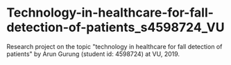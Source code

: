 # Technology-in-healthcare-for-fall-detection-of-patients_s4598724_VU
Research project on the topic "technology in healthcare for fall detection of patients" by Arun Gurung (student id: 4598724) at VU, 2019.
